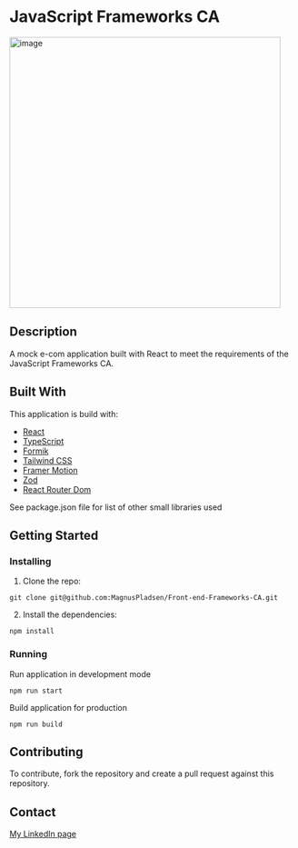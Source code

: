 # JavaScript Frameworks CA

<img width="477" alt="image" src="https://github.com/MagnusPladsen/Front-end-Frameworks-CA/assets/93226629/11de373b-7e54-4e4c-8d21-221c0c13dc84">


## Description

A mock e-com application built with React to meet the requirements of the JavaScript Frameworks CA.

## Built With

This application is build with:

- [React](https://react.dev/)
- [TypeScript](https://www.typescriptlang.org/)
- [Formik](https://formik.org/)
- [Tailwind CSS](https://tailwindcss.com/)
- [Framer Motion](https://www.framer.com/motion/animation/)
- [Zod](https://zod.dev/)
- [React Router Dom](https://reactrouter.com/en/main)

See package.json file for list of other small libraries used

## Getting Started

### Installing

1. Clone the repo:

```
git clone git@github.com:MagnusPladsen/Front-end-Frameworks-CA.git
```

2. Install the dependencies:

```
npm install
```

### Running

Run application in development mode

```
npm run start
```

Build application for production

```
npm run build
```

## Contributing

To contribute, fork the repository and create a pull request against this repository.

## Contact

[My LinkedIn page](https://www.linkedin.com/in/magnus-pladsen-1a2738226/)
